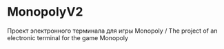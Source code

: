 # MonopolyV2
Проект электронного терминала для игры Monopoly / The project of an electronic terminal for the game Monopoly
